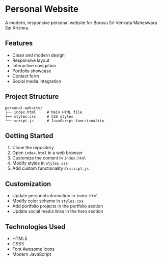 # Personal Website

A modern, responsive personal website for Borusu Sri Venkata Maheswara Sai Krishna.

## Features

- Clean and modern design
- Responsive layout
- Interactive navigation
- Portfolio showcase
- Contact form
- Social media integration

## Project Structure

```
personal-website/
├── index.html     # Main HTML file
├── styles.css     # CSS styles
└── script.js      # JavaScript functionality
```

## Getting Started

1. Clone the repository
2. Open `index.html` in a web browser
3. Customize the content in `index.html`
4. Modify styles in `styles.css`
5. Add custom functionality in `script.js`

## Customization

- Update personal information in `index.html`
- Modify color scheme in `styles.css`
- Add portfolio projects in the portfolio section
- Update social media links in the hero section

## Technologies Used

- HTML5
- CSS3
- Font Awesome Icons
- Modern JavaScript

